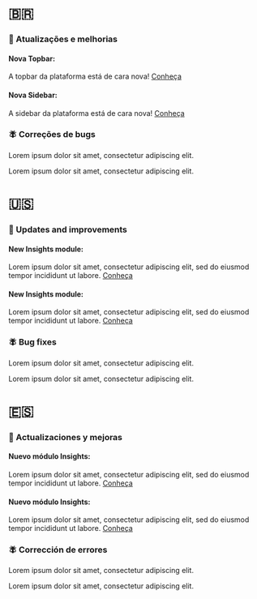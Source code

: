 # :brazil:

### :rocket: Atualizações e melhorias

#### Nova Topbar:

A topbar da plataforma está de cara nova! [Conheça](http://google.com)

#### Nova Sidebar:

A sidebar da plataforma está de cara nova! [Conheça](http://google.com)

### :fly: Correções de bugs

Lorem ipsum dolor sit amet, consectetur adipiscing elit.

Lorem ipsum dolor sit amet, consectetur adipiscing elit.


# :us:

### :rocket: Updates and improvements

#### New Insights module:

Lorem ipsum dolor sit amet, consectetur adipiscing elit, sed do eiusmod tempor incididunt ut labore. [Conheça](http://google.com)

#### New Insights module:

Lorem ipsum dolor sit amet, consectetur adipiscing elit, sed do eiusmod tempor incididunt ut labore. [Conheça](http://google.com)

### :fly: Bug fixes

Lorem ipsum dolor sit amet, consectetur adipiscing elit.

Lorem ipsum dolor sit amet, consectetur adipiscing elit.


# :es:

### :rocket: Actualizaciones y mejoras

#### Nuevo módulo Insights:

Lorem ipsum dolor sit amet, consectetur adipiscing elit, sed do eiusmod tempor incididunt ut labore. [Conheça](http://google.com)

#### Nuevo módulo Insights:

Lorem ipsum dolor sit amet, consectetur adipiscing elit, sed do eiusmod tempor incididunt ut labore. [Conheça](http://google.com)

### :fly: Corrección de errores

Lorem ipsum dolor sit amet, consectetur adipiscing elit.

Lorem ipsum dolor sit amet, consectetur adipiscing elit.
